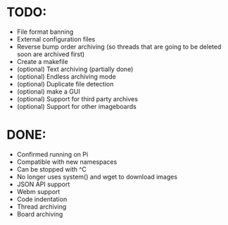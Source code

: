 TODO:
=====
* File format banning
* External configuration files
* Reverse bump order archiving (so threads that are going to be deleted soon are archived first)
* Create a makefile
* (optional) Text archiving (partially done)
* (optional) Endless archiving mode
* (optional) Duplicate file detection
* (optional) make a GUI
* (optional) Support for third party archives
* (optional) Support for other imageboards


DONE:
=====
* Confirmed running on Pi
* Compatible with new namespaces
* Can be stopped with ^C
* No longer uses system() and wget to download images
* JSON API support 
* Webm support
* Code indentation
* Thread archiving
* Board archiving
